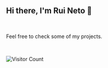 ## Hi there, I'm Rui Neto 👋

<br>

Feel free to check some of my projects.

<br>

![Visitor Count](https://profile-counter.glitch.me/{ruineto015}/count.svg)


<!--
**RuiNeto015/RuiNeto015** is a ✨ _special_ ✨ repository because its `README.md` (this file) appears on your GitHub profile.

Here are some ideas to get you started:

- 🔭 I’m currently working on ...
- 🌱 I’m currently learning ...
- 👯 I’m looking to collaborate on ...
- 🤔 I’m looking for help with ...
- 💬 Ask me about ...
- 📫 How to reach me: ...
- 😄 Pronouns: ...
- ⚡ Fun fact: ...
-->
